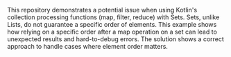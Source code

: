 This repository demonstrates a potential issue when using Kotlin's collection processing functions (map, filter, reduce) with Sets.  Sets, unlike Lists, do not guarantee a specific order of elements. This example shows how relying on a specific order after a map operation on a set can lead to unexpected results and hard-to-debug errors. The solution shows a correct approach to handle cases where element order matters.